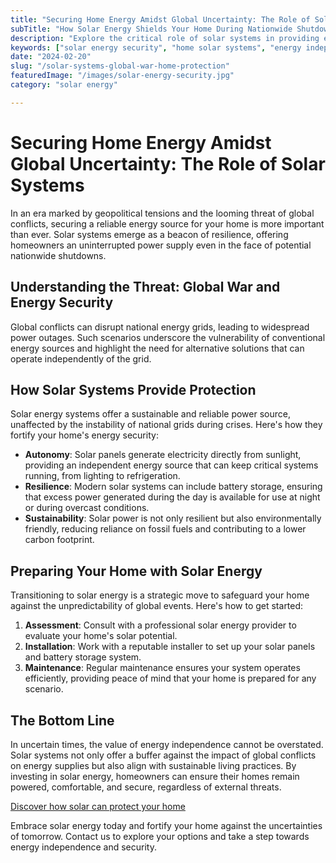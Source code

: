 ```yaml
---
title: "Securing Home Energy Amidst Global Uncertainty: The Role of Solar Systems"
subTitle: "How Solar Energy Shields Your Home During Nationwide Shutdowns"
description: "Explore the critical role of solar systems in providing energy security for homeowners against the backdrop of potential global conflicts and nationwide shutdowns in 2024."
keywords: ["solar energy security", "home solar systems", "energy independence", "solar power during shutdowns", "solar systems and global war"]
date: "2024-02-20"
slug: "/solar-systems-global-war-home-protection"
featuredImage: "/images/solar-energy-security.jpg"
category: "solar energy"

---
```


# Securing Home Energy Amidst Global Uncertainty: The Role of Solar Systems

In an era marked by geopolitical tensions and the looming threat of global conflicts, securing a reliable energy source for your home is more important than ever. Solar systems emerge as a beacon of resilience, offering homeowners an uninterrupted power supply even in the face of potential nationwide shutdowns. 

## Understanding the Threat: Global War and Energy Security

Global conflicts can disrupt national energy grids, leading to widespread power outages. Such scenarios underscore the vulnerability of conventional energy sources and highlight the need for alternative solutions that can operate independently of the grid.

## How Solar Systems Provide Protection

Solar energy systems offer a sustainable and reliable power source, unaffected by the instability of national grids during crises. Here's how they fortify your home's energy security:

- **Autonomy**: Solar panels generate electricity directly from sunlight, providing an independent energy source that can keep critical systems running, from lighting to refrigeration.
- **Resilience**: Modern solar systems can include battery storage, ensuring that excess power generated during the day is available for use at night or during overcast conditions.
- **Sustainability**: Solar power is not only resilient but also environmentally friendly, reducing reliance on fossil fuels and contributing to a lower carbon footprint.

## Preparing Your Home with Solar Energy

Transitioning to solar energy is a strategic move to safeguard your home against the unpredictability of global events. Here's how to get started:

1. **Assessment**: Consult with a professional solar energy provider to evaluate your home's solar potential.
2. **Installation**: Work with a reputable installer to set up your solar panels and battery storage system.
3. **Maintenance**: Regular maintenance ensures your system operates efficiently, providing peace of mind that your home is prepared for any scenario.

## The Bottom Line

In uncertain times, the value of energy independence cannot be overstated. Solar systems not only offer a buffer against the impact of global conflicts on energy supplies but also align with sustainable living practices. By investing in solar energy, homeowners can ensure their homes remain powered, comfortable, and secure, regardless of external threats.

[Discover how solar can protect your home](/)

Embrace solar energy today and fortify your home against the uncertainties of tomorrow. Contact us to explore your options and take a step towards energy independence and security.
